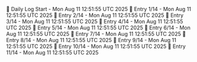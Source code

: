 📅 Daily Log Start - Mon Aug 11 12:51:55 UTC 2025
📌 Entry 1/14 - Mon Aug 11 12:51:55 UTC 2025
📌 Entry 2/14 - Mon Aug 11 12:51:55 UTC 2025
📌 Entry 3/14 - Mon Aug 11 12:51:55 UTC 2025
📌 Entry 4/14 - Mon Aug 11 12:51:55 UTC 2025
📌 Entry 5/14 - Mon Aug 11 12:51:55 UTC 2025
📌 Entry 6/14 - Mon Aug 11 12:51:55 UTC 2025
📌 Entry 7/14 - Mon Aug 11 12:51:55 UTC 2025
📌 Entry 8/14 - Mon Aug 11 12:51:55 UTC 2025
📌 Entry 9/14 - Mon Aug 11 12:51:55 UTC 2025
📌 Entry 10/14 - Mon Aug 11 12:51:55 UTC 2025
📌 Entry 11/14 - Mon Aug 11 12:51:55 UTC 2025
